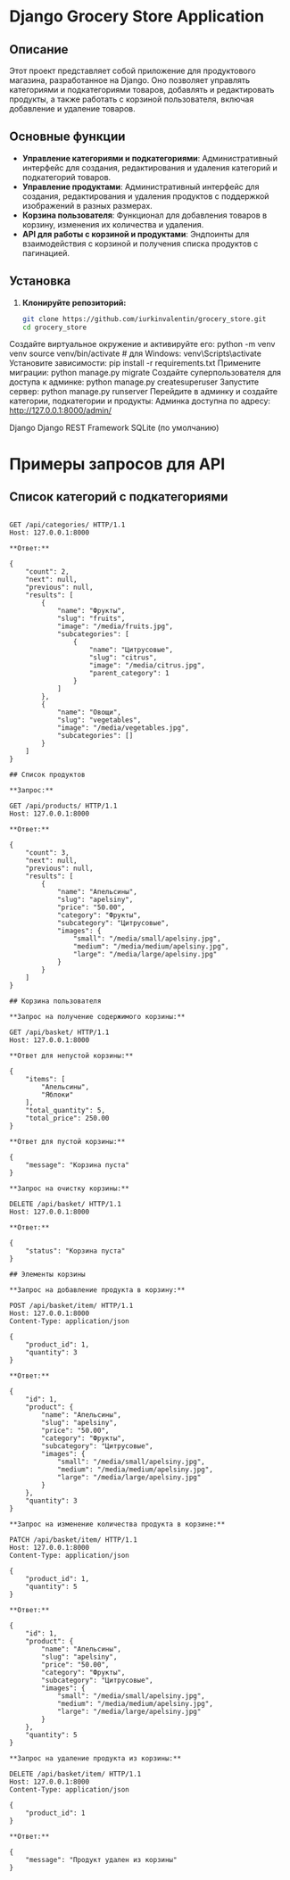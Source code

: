 # Django Grocery Store Application

## Описание

Этот проект представляет собой приложение для продуктового магазина, разработанное на Django. Оно позволяет управлять категориями и подкатегориями товаров, добавлять и редактировать продукты, а также работать с корзиной пользователя, включая добавление и удаление товаров.

## Основные функции

- **Управление категориями и подкатегориями**: Административный интерфейс для создания, редактирования и удаления категорий и подкатегорий товаров.
- **Управление продуктами**: Административный интерфейс для создания, редактирования и удаления продуктов с поддержкой изображений в разных размерах.
- **Корзина пользователя**: Функционал для добавления товаров в корзину, изменения их количества и удаления.
- **API для работы с корзиной и продуктами**: Эндпоинты для взаимодействия с корзиной и получения списка продуктов с пагинацией.

## Установка

1. **Клонируйте репозиторий:**

   ```bash
   git clone https://github.com/iurkinvalentin/grocery_store.git
   cd grocery_store

Создайте виртуальное окружение и активируйте его:
python -m venv venv
source venv/bin/activate  # для Windows: venv\Scripts\activate
Установите зависимости:
pip install -r requirements.txt
Примените миграции:
python manage.py migrate
Создайте суперпользователя для доступа к админке:
python manage.py createsuperuser
Запустите сервер:
python manage.py runserver
Перейдите в админку и создайте категории, подкатегории и продукты:
Админка доступна по адресу: http://127.0.0.1:8000/admin/

Django
Django REST Framework
SQLite (по умолчанию)

# Примеры запросов для API

## Список категорий с подкатегориями

```**Запрос:**

GET /api/categories/ HTTP/1.1  
Host: 127.0.0.1:8000

**Ответ:**

{
    "count": 2,
    "next": null,
    "previous": null,
    "results": [
        {
            "name": "Фрукты",
            "slug": "fruits",
            "image": "/media/fruits.jpg",
            "subcategories": [
                {
                    "name": "Цитрусовые",
                    "slug": "citrus",
                    "image": "/media/citrus.jpg",
                    "parent_category": 1
                }
            ]
        },
        {
            "name": "Овощи",
            "slug": "vegetables",
            "image": "/media/vegetables.jpg",
            "subcategories": []
        }
    ]
}

## Список продуктов

**Запрос:**

GET /api/products/ HTTP/1.1  
Host: 127.0.0.1:8000

**Ответ:**

{
    "count": 3,
    "next": null,
    "previous": null,
    "results": [
        {
            "name": "Апельсины",
            "slug": "apelsiny",
            "price": "50.00",
            "category": "Фрукты",
            "subcategory": "Цитрусовые",
            "images": {
                "small": "/media/small/apelsiny.jpg",
                "medium": "/media/medium/apelsiny.jpg",
                "large": "/media/large/apelsiny.jpg"
            }
        }
    ]
}

## Корзина пользователя

**Запрос на получение содержимого корзины:**

GET /api/basket/ HTTP/1.1  
Host: 127.0.0.1:8000

**Ответ для непустой корзины:**

{
    "items": [
        "Апельсины",
        "Яблоки"
    ],
    "total_quantity": 5,
    "total_price": 250.00
}

**Ответ для пустой корзины:**

{
    "message": "Корзина пуста"
}

**Запрос на очистку корзины:**

DELETE /api/basket/ HTTP/1.1  
Host: 127.0.0.1:8000

**Ответ:**

{
    "status": "Корзина пуста"
}

## Элементы корзины

**Запрос на добавление продукта в корзину:**

POST /api/basket/item/ HTTP/1.1  
Host: 127.0.0.1:8000  
Content-Type: application/json

{
    "product_id": 1,
    "quantity": 3
}

**Ответ:**

{
    "id": 1,
    "product": {
        "name": "Апельсины",
        "slug": "apelsiny",
        "price": "50.00",
        "category": "Фрукты",
        "subcategory": "Цитрусовые",
        "images": {
            "small": "/media/small/apelsiny.jpg",
            "medium": "/media/medium/apelsiny.jpg",
            "large": "/media/large/apelsiny.jpg"
        }
    },
    "quantity": 3
}

**Запрос на изменение количества продукта в корзине:**

PATCH /api/basket/item/ HTTP/1.1  
Host: 127.0.0.1:8000  
Content-Type: application/json

{
    "product_id": 1,
    "quantity": 5
}

**Ответ:**

{
    "id": 1,
    "product": {
        "name": "Апельсины",
        "slug": "apelsiny",
        "price": "50.00",
        "category": "Фрукты",
        "subcategory": "Цитрусовые",
        "images": {
            "small": "/media/small/apelsiny.jpg",
            "medium": "/media/medium/apelsiny.jpg",
            "large": "/media/large/apelsiny.jpg"
        }
    },
    "quantity": 5
}

**Запрос на удаление продукта из корзины:**

DELETE /api/basket/item/ HTTP/1.1  
Host: 127.0.0.1:8000  
Content-Type: application/json

{
    "product_id": 1
}

**Ответ:**

{
    "message": "Продукт удален из корзины"
}
